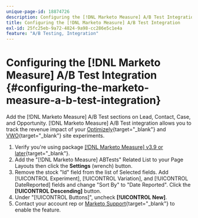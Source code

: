 ```yaml
---
unique-page-id: 18874726
description: Configuring the [!DNL Marketo Measure] A/B Test Integration - [!DNL Marketo Measure] - Product Documentation
title: Configuring the [!DNL Marketo Measure] A/B Test Integration
exl-id: 25fc25eb-9a72-4824-9a98-cc286e5c1e4a
feature: "A/B Testing, Integration"
---
```

# Configuring the [!DNL Marketo Measure] A/B Test Integration {#configuring-the-marketo-measure-a-b-test-integration}

Add the [!DNL Marketo Measure] A/B Test sections on Lead, Contact, Case, and Opportunity. [!DNL Marketo Measure] A/B Test integration allows you to track the revenue impact of your [Optimizely](https://optimizely.com/){target="_blank"} and [VWO](https://vwo.com/){target="_blank"} site experiments.

1. Verify you're using package [[!DNL Marketo Measure] v3.9 or later](https://appexchange.salesforce.com/appxListingDetail?listingId=a0N3000000B3KLuEAN){target="_blank"}.
1. Add the "[!DNL Marketo Measure] ABTests" Related List to your Page Layouts then click the **Settings** (wrench) button.
1. Remove the stock "Id" field from the list of Selected fields. Add [!UICONTROL Experiment], [!UICONTROL Variation], and [!UICONTROL DateReported] fields and change "Sort By" to "Date Reported". Click the **[!UICONTROL Descending]** button.
1. Under "[!UICONTROL Buttons]", uncheck **[!UICONTROL New]**.
1. Contact your account rep or [Marketo Support](https://nation.marketo.com/t5/support/ct-p/Support){target="_blank"} to enable the feature.
